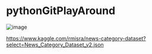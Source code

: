 # pythonGitPlayAround

![image](https://user-images.githubusercontent.com/30720508/132490313-b29cb32a-6237-4fab-857b-10f2058a68af.png)


https://www.kaggle.com/rmisra/news-category-dataset?select=News_Category_Dataset_v2.json
